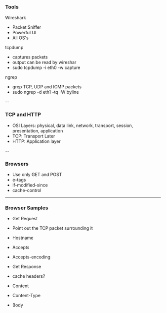 ### Tools

Wireshark
* Packet Sniffer
* Powerful UI
* All OS's

tcpdump
* captures packets
* output can be read by wireshar
* sudo tcpdump -i eth0 -w capture

ngrep
* grep TCP, UDP and ICMP packets
* sudo ngrep -d eth1 -tq -W byline

--

### TCP and HTTP
 * OSI Layers: physical, data link, network, transport, session, presentation, application
 * TCP: Transport Later
 * HTTP: Application layer
 
 --
 
 ### Browsers
 * Use only GET and POST
 * e-tags
 * if-modified-since
 * cache-control
 
 ---
 
 ### Browser Samples
 
 * Get Request
 * Point out the TCP packet surrounding it
 * Hostname
 * Accepts
 * Accepts-encoding
 
 * Get Response
 * cache headers?
 * Content
 * Content-Type
 * Body
 
 